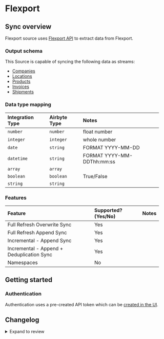 # Flexport

## Sync overview

Flexport source uses [Flexport API](https://developers.flexport.com/s/api) to extract data from Flexport.

### Output schema

This Source is capable of syncing the following data as streams:

- [Companies](https://apidocs.flexport.com/v3/tag/Company)
- [Locations](https://apidocs.flexport.com/v3/tag/Location)
- [Products](https://apidocs.flexport.com/v3/tag/Product)
- [Invoices](https://apidocs.flexport.com/v3/tag/Invoices)
- [Shipments](https://apidocs.flexport.com/v3/tag/Shipment)

### Data type mapping

| Integration Type | Airbyte Type | Notes                      |
| :--------------- | :----------- | :------------------------- |
| `number`         | `number`     | float number               |
| `integer`        | `integer`    | whole number               |
| `date`           | `string`     | FORMAT YYYY-MM-DD          |
| `datetime`       | `string`     | FORMAT YYYY-MM-DDThh:mm:ss |
| `array`          | `array`      |                            |
| `boolean`        | `boolean`    | True/False                 |
| `string`         | `string`     |                            |

### Features

| Feature                                   | Supported?\(Yes/No\) | Notes |
| :---------------------------------------- | :------------------- | :---- |
| Full Refresh Overwrite Sync               | Yes                  |       |
| Full Refresh Append Sync                  | Yes                  |       |
| Incremental - Append Sync                 | Yes                  |       |
| Incremental - Append + Deduplication Sync | Yes                  |       |
| Namespaces                                | No                   |       |

## Getting started

### Authentication

Authentication uses a pre-created API token which can be [created in the UI](https://apidocs.flexport.com/v3/tag/Authentication/).

## Changelog

<details>
  <summary>Expand to review</summary>

| Version | Date       | Pull Request                                             | Subject                         |
| :------ | :--------- | :------------------------------------------------------- | :------------------------------ |
| 0.3.0 | 2024-10-05 | [x](https://github.com/airbytehq/airbyte/pull/x) | Migrate to Manifest-only CDK |
| 0.2.20 | 2024-10-05 | [46455](https://github.com/airbytehq/airbyte/pull/46455) | Update dependencies |
| 0.2.19 | 2024-09-28 | [46199](https://github.com/airbytehq/airbyte/pull/46199) | Update dependencies |
| 0.2.18 | 2024-09-21 | [45735](https://github.com/airbytehq/airbyte/pull/45735) | Update dependencies |
| 0.2.17 | 2024-09-14 | [45508](https://github.com/airbytehq/airbyte/pull/45508) | Update dependencies |
| 0.2.16 | 2024-09-07 | [45309](https://github.com/airbytehq/airbyte/pull/45309) | Update dependencies |
| 0.2.15 | 2024-08-31 | [45035](https://github.com/airbytehq/airbyte/pull/45035) | Update dependencies |
| 0.2.14 | 2024-08-24 | [44638](https://github.com/airbytehq/airbyte/pull/44638) | Update dependencies |
| 0.2.13 | 2024-08-17 | [44308](https://github.com/airbytehq/airbyte/pull/44308) | Update dependencies |
| 0.2.12 | 2024-08-12 | [43918](https://github.com/airbytehq/airbyte/pull/43918) | Update dependencies |
| 0.2.11 | 2024-08-03 | [43129](https://github.com/airbytehq/airbyte/pull/43129) | Update dependencies |
| 0.2.10 | 2024-07-27 | [42621](https://github.com/airbytehq/airbyte/pull/42621) | Update dependencies |
| 0.2.9 | 2024-07-20 | [42390](https://github.com/airbytehq/airbyte/pull/42390) | Update dependencies |
| 0.2.8 | 2024-07-13 | [41926](https://github.com/airbytehq/airbyte/pull/41926) | Update dependencies |
| 0.2.7 | 2024-07-10 | [41526](https://github.com/airbytehq/airbyte/pull/41526) | Update dependencies |
| 0.2.6 | 2024-07-09 | [41145](https://github.com/airbytehq/airbyte/pull/41145) | Update dependencies |
| 0.2.5 | 2024-07-06 | [40777](https://github.com/airbytehq/airbyte/pull/40777) | Update dependencies |
| 0.2.4 | 2024-06-25 | [40454](https://github.com/airbytehq/airbyte/pull/40454) | Update dependencies |
| 0.2.3 | 2024-06-22 | [40013](https://github.com/airbytehq/airbyte/pull/40013) | Update dependencies |
| 0.2.2 | 2024-06-04 | [38943](https://github.com/airbytehq/airbyte/pull/38943) | [autopull] Upgrade base image to v1.2.1 |
| 0.2.1 | 2024-05-20 | [38427](https://github.com/airbytehq/airbyte/pull/38427) | [autopull] base image + poetry + up_to_date |
| 0.2.0 | 2023-08-23 | [29151](https://github.com/airbytehq/airbyte/pull/29151) | Migrate to low-code |
| 0.1.1 | 2022-07-26 | [15033](https://github.com/airbytehq/airbyte/pull/15033) | Source Flexport: Update schemas |
| 0.1.0 | 2021-12-14 | [8777](https://github.com/airbytehq/airbyte/pull/8777) | New Source: Flexport |

</details>
